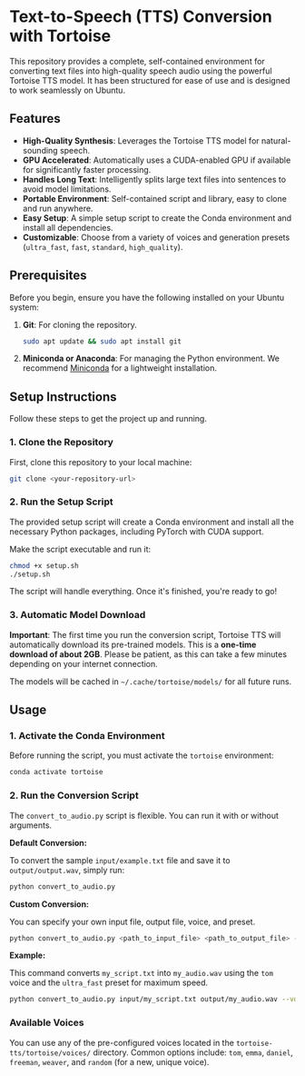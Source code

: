 # Text-to-Speech (TTS) Conversion with Tortoise

This repository provides a complete, self-contained environment for converting text files into high-quality speech audio using the powerful Tortoise TTS model. It has been structured for ease of use and is designed to work seamlessly on Ubuntu.

## Features

- **High-Quality Synthesis**: Leverages the Tortoise TTS model for natural-sounding speech.
- **GPU Accelerated**: Automatically uses a CUDA-enabled GPU if available for significantly faster processing.
- **Handles Long Text**: Intelligently splits large text files into sentences to avoid model limitations.
- **Portable Environment**: Self-contained script and library, easy to clone and run anywhere.
- **Easy Setup**: A simple setup script to create the Conda environment and install all dependencies.
- **Customizable**: Choose from a variety of voices and generation presets (`ultra_fast`, `fast`, `standard`, `high_quality`).

## Prerequisites

Before you begin, ensure you have the following installed on your Ubuntu system:

1.  **Git**: For cloning the repository.
    ```bash
    sudo apt update && sudo apt install git
    ```
2.  **Miniconda or Anaconda**: For managing the Python environment. We recommend [Miniconda](https://docs.conda.io/en/latest/miniconda.html) for a lightweight installation.

## Setup Instructions

Follow these steps to get the project up and running.

### 1. Clone the Repository

First, clone this repository to your local machine:

```bash
git clone <your-repository-url>
```

### 2. Run the Setup Script

The provided setup script will create a Conda environment and install all the necessary Python packages, including PyTorch with CUDA support.

Make the script executable and run it:

```bash
chmod +x setup.sh
./setup.sh
```

The script will handle everything. Once it's finished, you're ready to go!

### 3. Automatic Model Download

**Important**: The first time you run the conversion script, Tortoise TTS will automatically download its pre-trained models. This is a **one-time download of about 2GB**. Please be patient, as this can take a few minutes depending on your internet connection.

The models will be cached in `~/.cache/tortoise/models/` for all future runs.

## Usage

### 1. Activate the Conda Environment

Before running the script, you must activate the `tortoise` environment:

```bash
conda activate tortoise
```

### 2. Run the Conversion Script

The `convert_to_audio.py` script is flexible. You can run it with or without arguments.

**Default Conversion:**

To convert the sample `input/example.txt` file and save it to `output/output.wav`, simply run:

```bash
python convert_to_audio.py
```

**Custom Conversion:**

You can specify your own input file, output file, voice, and preset.

```bash
python convert_to_audio.py <path_to_input_file> <path_to_output_file> --voice <voice_name> --preset <preset_name>
```

**Example:**

This command converts `my_script.txt` into `my_audio.wav` using the `tom` voice and the `ultra_fast` preset for maximum speed.

```bash
python convert_to_audio.py input/my_script.txt output/my_audio.wav --voice tom --preset ultra_fast
```

### Available Voices

You can use any of the pre-configured voices located in the `tortoise-tts/tortoise/voices/` directory. Common options include: `tom`, `emma`, `daniel`, `freeman`, `weaver`, and `random` (for a new, unique voice).
